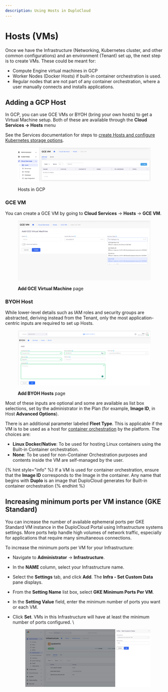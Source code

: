 ```yaml
---
description: Using Hosts in DuploCloud
---
```


# Hosts (VMs)

Once we have the Infrastructure (Networking, Kubernetes cluster, and other common configurations) and an environment (Tenant) set up, the next step is to create VMs. These could be meant for:

* Compute Engine virtual machines in GCP
* Worker Nodes (Docker Hosts) if built-in container orchestration is used.
* Regular nodes that are not part of any container orchestration, where a user manually connects and installs applications.&#x20;

## Adding a GCP Host <a href="#id-3-toc-title" id="id-3-toc-title"></a>

In GCP, you can use GCE VMs or BYOH (bring your own hosts) to get a Virtual Machine setup. Both of these are available through the **Cloud Services -> Hosts** menu

See the Services documentation for steps to [create Hosts and configure Kubernetes storage options](../gcp-services/containers/).&#x20;

<div align="left">

<figure><img src="../../.gitbook/assets/Screenshot 2024-02-12 at 5.21.26 PM.png" alt=""><figcaption><p>Hosts in GCP</p></figcaption></figure>

</div>

### GCE VM

You can create a GCE VM by going to **Cloud Services** -> **Hosts** ->  **GCE VM**.

<div align="left">

<figure><img src="../../.gitbook/assets/virtual machine add.png" alt=""><figcaption><p><strong>Add GCE Virtual Machine</strong> page</p></figcaption></figure>

</div>

### BYOH Host

While lower-level details such as IAM roles and security groups are abstracted, deriving instead from the Tenant, only the most application-centric inputs are required to set up Hosts.&#x20;

<div align="left">

<figure><img src="../../.gitbook/assets/GCP_HOSTS_Add_BYOH (1).png" alt=""><figcaption><p><strong>Add BYOH Hosts</strong> page </p></figcaption></figure>

</div>

Most of these inputs are optional and some are available as list box selections, set by the administrator in the Plan (for example, **Image ID**, in Host **Advanced Options**).&#x20;

There is an additional parameter labeled **Fleet Type**. This is applicable if the VM is to be used as a host for [container orchestration](../container-deployments/container-orchestrators.md) by the platform. The choices are:

* **Linux Docker/Native**: To be used for hosting Linux containers using the Built-in Container orchestration.      &#x20;
* **None**: To be used for non-Container Orchestration purposes and contents inside the VM are self-managed by the user.

{% hint style="info" %}
If a VM is used for container orchestration, ensure that the **Image ID** corresponds to the Image in the container. Any name that begins with **Duplo** is an image that DuploCloud generates for Built-in container orchestration &#x20;
{% endhint %}

## Increasing minimum ports per VM instance (GKE Standard)

You can increase the number of available ephemeral ports per GKE Standard VM instance in the DuploCloud Portal using Infrastructure systems settings. More ports help handle high volumes of network traffic, especially for applications that require many simultaneous connections.

To increase the minimum ports per VM for your Infrastructure:&#x20;

* Navigate to **Administrator** -> **Infrastructure**.
* In the **NAME** column, select your Infrastructure name.&#x20;
* Select the **Settings** tab, and click **Add**. The **Infra - Set Custom Data** pane displays.
* From the **Setting Name** list box, select **GKE Minimum Ports Per VM**.&#x20;
* In the **Setting Value** field, enter the minimum number of ports you want or each VM.&#x20;
*   Click **Set**. VMs in this Infrastructure will have at least the minimum number of ports configured. \


    <figure><img src="../../.gitbook/assets/minimum ports per VM.png" alt=""><figcaption></figcaption></figure>
